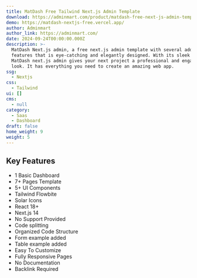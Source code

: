 ```yaml
---
title: MatDash Free Tailwind Next.js Admin Template
download: https://adminmart.com/product/matdash-free-next-js-admin-template/?ref=317
demo: https://matdash-nextjs-free.vercel.app/
author: Adminmart
author_link: https://adminmart.com/
date: 2024-09-24T00:00:00.000Z
description: >-
  MatDash Next.js admin, a free next.js admin template with several additional
  features that is eye-catching and elegantly designed. With its sleek design,
  MatDash next.js admin gives your next project a professional and engaging
  look. It has everything you need to create an amazing web app.
ssg:
  - Nextjs
css:
  - Tailwind
ui: []
cms:
  - null
category:
  - Saas
  - Dashboard
draft: false
home_weight: 9
weight: 5
---
```

## Key Features

- 1 Basic Dashboard
- 7+ Pages Template
- 5+ UI Components
- Tailwind Flowbite
- Solar Icons
- React 18+
- Next.js 14
- No Support Provided
- Code splitting
- Organized Code Structure
- Form example added
- Table example added
- Easy To Customize
- Fully Responsive Pages
- No Documentation
- Backlink Required
